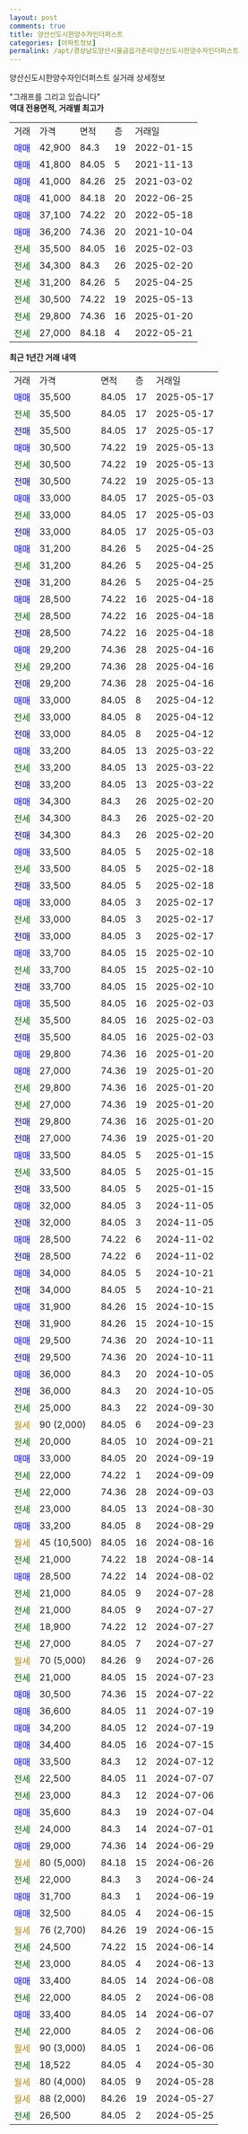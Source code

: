 ```yaml
---
layout: post
comments: true
title: 양산신도시한양수자인더퍼스트
categories: [아파트정보]
permalink: /apt/경상남도양산시물금읍가촌리양산신도시한양수자인더퍼스트
---
```


양산신도시한양수자인더퍼스트 실거래 상세정보

<script type="text/javascript">
  google.charts.load('current', {'packages':['line', 'corechart']});
  google.charts.setOnLoadCallback(drawChart);

  function drawChart() {
    var data = new google.visualization.DataTable();
    data.addColumn('date', '거래일');
    data.addColumn('number', "매매");
    data.addColumn('number', "전세");
    data.addColumn('number', "전매");

    data.addRows([[new Date(Date.parse("2025-05-17")), 35500, null, null], [new Date(Date.parse("2025-05-17")), null, 35500, null], [new Date(Date.parse("2025-05-17")), null, null, 35500], [new Date(Date.parse("2025-05-13")), 30500, null, null], [new Date(Date.parse("2025-05-13")), null, 30500, null], [new Date(Date.parse("2025-05-13")), null, null, 30500], [new Date(Date.parse("2025-05-03")), 33000, null, null], [new Date(Date.parse("2025-05-03")), null, 33000, null], [new Date(Date.parse("2025-05-03")), null, null, 33000], [new Date(Date.parse("2025-04-25")), 31200, null, null], [new Date(Date.parse("2025-04-25")), null, 31200, null], [new Date(Date.parse("2025-04-25")), null, null, 31200], [new Date(Date.parse("2025-04-18")), 28500, null, null], [new Date(Date.parse("2025-04-18")), null, 28500, null], [new Date(Date.parse("2025-04-18")), null, null, 28500], [new Date(Date.parse("2025-04-16")), 29200, null, null], [new Date(Date.parse("2025-04-16")), null, 29200, null], [new Date(Date.parse("2025-04-16")), null, null, 29200], [new Date(Date.parse("2025-04-12")), 33000, null, null], [new Date(Date.parse("2025-04-12")), null, 33000, null], [new Date(Date.parse("2025-04-12")), null, null, 33000], [new Date(Date.parse("2025-03-22")), 33200, null, null], [new Date(Date.parse("2025-03-22")), null, 33200, null], [new Date(Date.parse("2025-03-22")), null, null, 33200], [new Date(Date.parse("2025-02-20")), 34300, null, null], [new Date(Date.parse("2025-02-20")), null, 34300, null], [new Date(Date.parse("2025-02-20")), null, null, 34300], [new Date(Date.parse("2025-02-18")), 33500, null, null], [new Date(Date.parse("2025-02-18")), null, 33500, null], [new Date(Date.parse("2025-02-18")), null, null, 33500], [new Date(Date.parse("2025-02-17")), 33000, null, null], [new Date(Date.parse("2025-02-17")), null, 33000, null], [new Date(Date.parse("2025-02-17")), null, null, 33000], [new Date(Date.parse("2025-02-10")), 33700, null, null], [new Date(Date.parse("2025-02-10")), null, 33700, null], [new Date(Date.parse("2025-02-10")), null, null, 33700], [new Date(Date.parse("2025-02-03")), 35500, null, null], [new Date(Date.parse("2025-02-03")), null, 35500, null], [new Date(Date.parse("2025-02-03")), null, null, 35500], [new Date(Date.parse("2025-01-20")), 29800, null, null], [new Date(Date.parse("2025-01-20")), 27000, null, null], [new Date(Date.parse("2025-01-20")), null, 29800, null], [new Date(Date.parse("2025-01-20")), null, 27000, null], [new Date(Date.parse("2025-01-20")), null, null, 29800], [new Date(Date.parse("2025-01-20")), null, null, 27000], [new Date(Date.parse("2025-01-15")), 33500, null, null], [new Date(Date.parse("2025-01-15")), null, 33500, null], [new Date(Date.parse("2025-01-15")), null, null, 33500], [new Date(Date.parse("2024-11-05")), 32000, null, null], [new Date(Date.parse("2024-11-05")), null, null, 32000], [new Date(Date.parse("2024-11-02")), 28500, null, null], [new Date(Date.parse("2024-11-02")), null, null, 28500], [new Date(Date.parse("2024-10-21")), 34000, null, null], [new Date(Date.parse("2024-10-21")), null, null, 34000], [new Date(Date.parse("2024-10-15")), 31900, null, null], [new Date(Date.parse("2024-10-15")), null, null, 31900], [new Date(Date.parse("2024-10-11")), 29500, null, null], [new Date(Date.parse("2024-10-11")), null, null, 29500], [new Date(Date.parse("2024-10-05")), 36000, null, null], [new Date(Date.parse("2024-10-05")), null, null, 36000], [new Date(Date.parse("2024-09-30")), null, 25000, null], [new Date(Date.parse("2024-09-23")), null, null, null], [new Date(Date.parse("2024-09-21")), null, 20000, null], [new Date(Date.parse("2024-09-19")), 33000, null, null], [new Date(Date.parse("2024-09-09")), null, 22000, null], [new Date(Date.parse("2024-09-03")), null, 22000, null], [new Date(Date.parse("2024-08-30")), null, 23000, null], [new Date(Date.parse("2024-08-29")), 33200, null, null], [new Date(Date.parse("2024-08-16")), null, null, null], [new Date(Date.parse("2024-08-14")), null, 21000, null], [new Date(Date.parse("2024-08-02")), 28500, null, null], [new Date(Date.parse("2024-07-28")), null, 21000, null], [new Date(Date.parse("2024-07-27")), null, 21000, null], [new Date(Date.parse("2024-07-27")), null, 18900, null], [new Date(Date.parse("2024-07-27")), null, 27000, null], [new Date(Date.parse("2024-07-26")), null, null, null], [new Date(Date.parse("2024-07-23")), null, 21000, null], [new Date(Date.parse("2024-07-22")), 30500, null, null], [new Date(Date.parse("2024-07-19")), 36600, null, null], [new Date(Date.parse("2024-07-19")), 34200, null, null], [new Date(Date.parse("2024-07-15")), 34400, null, null], [new Date(Date.parse("2024-07-12")), 33500, null, null], [new Date(Date.parse("2024-07-07")), null, 22500, null], [new Date(Date.parse("2024-07-06")), null, 23000, null], [new Date(Date.parse("2024-07-04")), 35600, null, null], [new Date(Date.parse("2024-07-01")), null, 24000, null], [new Date(Date.parse("2024-06-29")), 29000, null, null], [new Date(Date.parse("2024-06-26")), null, null, null], [new Date(Date.parse("2024-06-24")), null, 22000, null], [new Date(Date.parse("2024-06-19")), 31700, null, null], [new Date(Date.parse("2024-06-15")), 32500, null, null], [new Date(Date.parse("2024-06-15")), null, null, null], [new Date(Date.parse("2024-06-14")), null, 24500, null], [new Date(Date.parse("2024-06-13")), null, 23000, null], [new Date(Date.parse("2024-06-08")), 33400, null, null], [new Date(Date.parse("2024-06-08")), null, 22000, null], [new Date(Date.parse("2024-06-07")), 33400, null, null], [new Date(Date.parse("2024-06-06")), null, 22000, null], [new Date(Date.parse("2024-06-06")), null, null, null], [new Date(Date.parse("2024-05-30")), null, 18522, null], [new Date(Date.parse("2024-05-28")), null, null, null], [new Date(Date.parse("2024-05-27")), null, null, null], [new Date(Date.parse("2024-05-25")), null, 26500, null]]);

    var options = {
      hAxis: {
        format: 'yyyy/MM/dd'
      },    
      lineWidth: 0,
      pointsVisible: true,    
      title: '최근 1년간 유형별 실거래가 분포',
      legend: { position: 'bottom' }
    };

    var formatter = new google.visualization.NumberFormat({pattern:'###,###'} );
    formatter.format(data, 1);
    formatter.format(data, 2);
    
    setTimeout(function() {
        var chart = new google.visualization.LineChart(document.getElementById('columnchart_material'));
        chart.draw(data, (options));
        document.getElementById('loading').style.display = 'none';
    }, 200);
  }
</script>


<div id="loading" style="z-index:20; display: block; margin-left: 0px">"그래프를 그리고 있습니다"</div>
<div id="columnchart_material" style="width: 95%; margin-left: 0px; display: block"></div>
<!-- contents start -->
<b>역대 전용면적, 거래별 최고가</b>
<table class="sortable">
    <tr>
      <td>거래</td>
      <td>가격</td>
      <td>면적</td>
      <td>층</td>
      <td>거래일</td>
    </tr>
        <tr>
          <td><a style="color: blue">매매</a></td>
          <td>42,900</td>
          <td>84.3</td>
          <td>19</td>
          <td>2022-01-15</td>
        </tr>            <tr>
          <td><a style="color: blue">매매</a></td>
          <td>41,800</td>
          <td>84.05</td>
          <td>5</td>
          <td>2021-11-13</td>
        </tr>            <tr>
          <td><a style="color: blue">매매</a></td>
          <td>41,000</td>
          <td>84.26</td>
          <td>25</td>
          <td>2021-03-02</td>
        </tr>            <tr>
          <td><a style="color: blue">매매</a></td>
          <td>41,000</td>
          <td>84.18</td>
          <td>20</td>
          <td>2022-06-25</td>
        </tr>            <tr>
          <td><a style="color: blue">매매</a></td>
          <td>37,100</td>
          <td>74.22</td>
          <td>20</td>
          <td>2022-05-18</td>
        </tr>            <tr>
          <td><a style="color: blue">매매</a></td>
          <td>36,200</td>
          <td>74.36</td>
          <td>20</td>
          <td>2021-10-04</td>
        </tr>        
        <tr>
              <td><a style="color: darkgreen">전세</a></td>
              <td>35,500</td>
              <td>84.05</td>
              <td>16</td>
              <td>2025-02-03</td>
            </tr>            <tr>
              <td><a style="color: darkgreen">전세</a></td>
              <td>34,300</td>
              <td>84.3</td>
              <td>26</td>
              <td>2025-02-20</td>
            </tr>            <tr>
              <td><a style="color: darkgreen">전세</a></td>
              <td>31,200</td>
              <td>84.26</td>
              <td>5</td>
              <td>2025-04-25</td>
            </tr>            <tr>
              <td><a style="color: darkgreen">전세</a></td>
              <td>30,500</td>
              <td>74.22</td>
              <td>19</td>
              <td>2025-05-13</td>
            </tr>            <tr>
              <td><a style="color: darkgreen">전세</a></td>
              <td>29,800</td>
              <td>74.36</td>
              <td>16</td>
              <td>2025-01-20</td>
            </tr>            <tr>
              <td><a style="color: darkgreen">전세</a></td>
              <td>27,000</td>
              <td>84.18</td>
              <td>4</td>
              <td>2022-05-21</td>
            </tr>        
    
</table>

<b>최근 1년간 거래 내역</b>

<table class="sortable">
    <tr>
      <td>거래</td>
      <td>가격</td>
      <td>면적</td>
      <td>층</td>
      <td>거래일</td>
    </tr>
    <tr>
      <td><a style="color: blue">매매</a></td>
      <td>35,500</td>
      <td>84.05</td>
      <td>17</td>
      <td>2025-05-17</td>
    </tr>          <tr>
      <td><a style="color: darkgreen">전세</a></td>
      <td>35,500</td>
      <td>84.05</td>
      <td>17</td>
      <td>2025-05-17</td>
    </tr>          <tr>
      <td><a style="color: darkblue">전매</a></td>
      <td>35,500</td>
      <td>84.05</td>
      <td>17</td>
      <td>2025-05-17</td>
    </tr>          <tr>
      <td><a style="color: blue">매매</a></td>
      <td>30,500</td>
      <td>74.22</td>
      <td>19</td>
      <td>2025-05-13</td>
    </tr>          <tr>
      <td><a style="color: darkgreen">전세</a></td>
      <td>30,500</td>
      <td>74.22</td>
      <td>19</td>
      <td>2025-05-13</td>
    </tr>          <tr>
      <td><a style="color: darkblue">전매</a></td>
      <td>30,500</td>
      <td>74.22</td>
      <td>19</td>
      <td>2025-05-13</td>
    </tr>          <tr>
      <td><a style="color: blue">매매</a></td>
      <td>33,000</td>
      <td>84.05</td>
      <td>17</td>
      <td>2025-05-03</td>
    </tr>          <tr>
      <td><a style="color: darkgreen">전세</a></td>
      <td>33,000</td>
      <td>84.05</td>
      <td>17</td>
      <td>2025-05-03</td>
    </tr>          <tr>
      <td><a style="color: darkblue">전매</a></td>
      <td>33,000</td>
      <td>84.05</td>
      <td>17</td>
      <td>2025-05-03</td>
    </tr>          <tr>
      <td><a style="color: blue">매매</a></td>
      <td>31,200</td>
      <td>84.26</td>
      <td>5</td>
      <td>2025-04-25</td>
    </tr>          <tr>
      <td><a style="color: darkgreen">전세</a></td>
      <td>31,200</td>
      <td>84.26</td>
      <td>5</td>
      <td>2025-04-25</td>
    </tr>          <tr>
      <td><a style="color: darkblue">전매</a></td>
      <td>31,200</td>
      <td>84.26</td>
      <td>5</td>
      <td>2025-04-25</td>
    </tr>          <tr>
      <td><a style="color: blue">매매</a></td>
      <td>28,500</td>
      <td>74.22</td>
      <td>16</td>
      <td>2025-04-18</td>
    </tr>          <tr>
      <td><a style="color: darkgreen">전세</a></td>
      <td>28,500</td>
      <td>74.22</td>
      <td>16</td>
      <td>2025-04-18</td>
    </tr>          <tr>
      <td><a style="color: darkblue">전매</a></td>
      <td>28,500</td>
      <td>74.22</td>
      <td>16</td>
      <td>2025-04-18</td>
    </tr>          <tr>
      <td><a style="color: blue">매매</a></td>
      <td>29,200</td>
      <td>74.36</td>
      <td>28</td>
      <td>2025-04-16</td>
    </tr>          <tr>
      <td><a style="color: darkgreen">전세</a></td>
      <td>29,200</td>
      <td>74.36</td>
      <td>28</td>
      <td>2025-04-16</td>
    </tr>          <tr>
      <td><a style="color: darkblue">전매</a></td>
      <td>29,200</td>
      <td>74.36</td>
      <td>28</td>
      <td>2025-04-16</td>
    </tr>          <tr>
      <td><a style="color: blue">매매</a></td>
      <td>33,000</td>
      <td>84.05</td>
      <td>8</td>
      <td>2025-04-12</td>
    </tr>          <tr>
      <td><a style="color: darkgreen">전세</a></td>
      <td>33,000</td>
      <td>84.05</td>
      <td>8</td>
      <td>2025-04-12</td>
    </tr>          <tr>
      <td><a style="color: darkblue">전매</a></td>
      <td>33,000</td>
      <td>84.05</td>
      <td>8</td>
      <td>2025-04-12</td>
    </tr>          <tr>
      <td><a style="color: blue">매매</a></td>
      <td>33,200</td>
      <td>84.05</td>
      <td>13</td>
      <td>2025-03-22</td>
    </tr>          <tr>
      <td><a style="color: darkgreen">전세</a></td>
      <td>33,200</td>
      <td>84.05</td>
      <td>13</td>
      <td>2025-03-22</td>
    </tr>          <tr>
      <td><a style="color: darkblue">전매</a></td>
      <td>33,200</td>
      <td>84.05</td>
      <td>13</td>
      <td>2025-03-22</td>
    </tr>          <tr>
      <td><a style="color: blue">매매</a></td>
      <td>34,300</td>
      <td>84.3</td>
      <td>26</td>
      <td>2025-02-20</td>
    </tr>          <tr>
      <td><a style="color: darkgreen">전세</a></td>
      <td>34,300</td>
      <td>84.3</td>
      <td>26</td>
      <td>2025-02-20</td>
    </tr>          <tr>
      <td><a style="color: darkblue">전매</a></td>
      <td>34,300</td>
      <td>84.3</td>
      <td>26</td>
      <td>2025-02-20</td>
    </tr>          <tr>
      <td><a style="color: blue">매매</a></td>
      <td>33,500</td>
      <td>84.05</td>
      <td>5</td>
      <td>2025-02-18</td>
    </tr>          <tr>
      <td><a style="color: darkgreen">전세</a></td>
      <td>33,500</td>
      <td>84.05</td>
      <td>5</td>
      <td>2025-02-18</td>
    </tr>          <tr>
      <td><a style="color: darkblue">전매</a></td>
      <td>33,500</td>
      <td>84.05</td>
      <td>5</td>
      <td>2025-02-18</td>
    </tr>          <tr>
      <td><a style="color: blue">매매</a></td>
      <td>33,000</td>
      <td>84.05</td>
      <td>3</td>
      <td>2025-02-17</td>
    </tr>          <tr>
      <td><a style="color: darkgreen">전세</a></td>
      <td>33,000</td>
      <td>84.05</td>
      <td>3</td>
      <td>2025-02-17</td>
    </tr>          <tr>
      <td><a style="color: darkblue">전매</a></td>
      <td>33,000</td>
      <td>84.05</td>
      <td>3</td>
      <td>2025-02-17</td>
    </tr>          <tr>
      <td><a style="color: blue">매매</a></td>
      <td>33,700</td>
      <td>84.05</td>
      <td>15</td>
      <td>2025-02-10</td>
    </tr>          <tr>
      <td><a style="color: darkgreen">전세</a></td>
      <td>33,700</td>
      <td>84.05</td>
      <td>15</td>
      <td>2025-02-10</td>
    </tr>          <tr>
      <td><a style="color: darkblue">전매</a></td>
      <td>33,700</td>
      <td>84.05</td>
      <td>15</td>
      <td>2025-02-10</td>
    </tr>          <tr>
      <td><a style="color: blue">매매</a></td>
      <td>35,500</td>
      <td>84.05</td>
      <td>16</td>
      <td>2025-02-03</td>
    </tr>          <tr>
      <td><a style="color: darkgreen">전세</a></td>
      <td>35,500</td>
      <td>84.05</td>
      <td>16</td>
      <td>2025-02-03</td>
    </tr>          <tr>
      <td><a style="color: darkblue">전매</a></td>
      <td>35,500</td>
      <td>84.05</td>
      <td>16</td>
      <td>2025-02-03</td>
    </tr>          <tr>
      <td><a style="color: blue">매매</a></td>
      <td>29,800</td>
      <td>74.36</td>
      <td>16</td>
      <td>2025-01-20</td>
    </tr>          <tr>
      <td><a style="color: blue">매매</a></td>
      <td>27,000</td>
      <td>74.36</td>
      <td>19</td>
      <td>2025-01-20</td>
    </tr>          <tr>
      <td><a style="color: darkgreen">전세</a></td>
      <td>29,800</td>
      <td>74.36</td>
      <td>16</td>
      <td>2025-01-20</td>
    </tr>          <tr>
      <td><a style="color: darkgreen">전세</a></td>
      <td>27,000</td>
      <td>74.36</td>
      <td>19</td>
      <td>2025-01-20</td>
    </tr>          <tr>
      <td><a style="color: darkblue">전매</a></td>
      <td>29,800</td>
      <td>74.36</td>
      <td>16</td>
      <td>2025-01-20</td>
    </tr>          <tr>
      <td><a style="color: darkblue">전매</a></td>
      <td>27,000</td>
      <td>74.36</td>
      <td>19</td>
      <td>2025-01-20</td>
    </tr>          <tr>
      <td><a style="color: blue">매매</a></td>
      <td>33,500</td>
      <td>84.05</td>
      <td>5</td>
      <td>2025-01-15</td>
    </tr>          <tr>
      <td><a style="color: darkgreen">전세</a></td>
      <td>33,500</td>
      <td>84.05</td>
      <td>5</td>
      <td>2025-01-15</td>
    </tr>          <tr>
      <td><a style="color: darkblue">전매</a></td>
      <td>33,500</td>
      <td>84.05</td>
      <td>5</td>
      <td>2025-01-15</td>
    </tr>          <tr>
      <td><a style="color: blue">매매</a></td>
      <td>32,000</td>
      <td>84.05</td>
      <td>3</td>
      <td>2024-11-05</td>
    </tr>          <tr>
      <td><a style="color: darkblue">전매</a></td>
      <td>32,000</td>
      <td>84.05</td>
      <td>3</td>
      <td>2024-11-05</td>
    </tr>          <tr>
      <td><a style="color: blue">매매</a></td>
      <td>28,500</td>
      <td>74.22</td>
      <td>6</td>
      <td>2024-11-02</td>
    </tr>          <tr>
      <td><a style="color: darkblue">전매</a></td>
      <td>28,500</td>
      <td>74.22</td>
      <td>6</td>
      <td>2024-11-02</td>
    </tr>          <tr>
      <td><a style="color: blue">매매</a></td>
      <td>34,000</td>
      <td>84.05</td>
      <td>5</td>
      <td>2024-10-21</td>
    </tr>          <tr>
      <td><a style="color: darkblue">전매</a></td>
      <td>34,000</td>
      <td>84.05</td>
      <td>5</td>
      <td>2024-10-21</td>
    </tr>          <tr>
      <td><a style="color: blue">매매</a></td>
      <td>31,900</td>
      <td>84.26</td>
      <td>15</td>
      <td>2024-10-15</td>
    </tr>          <tr>
      <td><a style="color: darkblue">전매</a></td>
      <td>31,900</td>
      <td>84.26</td>
      <td>15</td>
      <td>2024-10-15</td>
    </tr>          <tr>
      <td><a style="color: blue">매매</a></td>
      <td>29,500</td>
      <td>74.36</td>
      <td>20</td>
      <td>2024-10-11</td>
    </tr>          <tr>
      <td><a style="color: darkblue">전매</a></td>
      <td>29,500</td>
      <td>74.36</td>
      <td>20</td>
      <td>2024-10-11</td>
    </tr>          <tr>
      <td><a style="color: blue">매매</a></td>
      <td>36,000</td>
      <td>84.3</td>
      <td>20</td>
      <td>2024-10-05</td>
    </tr>          <tr>
      <td><a style="color: darkblue">전매</a></td>
      <td>36,000</td>
      <td>84.3</td>
      <td>20</td>
      <td>2024-10-05</td>
    </tr>          <tr>
      <td><a style="color: darkgreen">전세</a></td>
      <td>25,000</td>
      <td>84.3</td>
      <td>22</td>
      <td>2024-09-30</td>
    </tr>          <tr>
      <td><a style="color: darkgoldenrod">월세</a></td>
      <td>90 (2,000)</td>
      <td>84.05</td>
      <td>6</td>
      <td>2024-09-23</td>
    </tr>          <tr>
      <td><a style="color: darkgreen">전세</a></td>
      <td>20,000</td>
      <td>84.05</td>
      <td>10</td>
      <td>2024-09-21</td>
    </tr>          <tr>
      <td><a style="color: blue">매매</a></td>
      <td>33,000</td>
      <td>84.05</td>
      <td>20</td>
      <td>2024-09-19</td>
    </tr>          <tr>
      <td><a style="color: darkgreen">전세</a></td>
      <td>22,000</td>
      <td>74.22</td>
      <td>1</td>
      <td>2024-09-09</td>
    </tr>          <tr>
      <td><a style="color: darkgreen">전세</a></td>
      <td>22,000</td>
      <td>74.36</td>
      <td>28</td>
      <td>2024-09-03</td>
    </tr>          <tr>
      <td><a style="color: darkgreen">전세</a></td>
      <td>23,000</td>
      <td>84.05</td>
      <td>13</td>
      <td>2024-08-30</td>
    </tr>          <tr>
      <td><a style="color: blue">매매</a></td>
      <td>33,200</td>
      <td>84.05</td>
      <td>8</td>
      <td>2024-08-29</td>
    </tr>          <tr>
      <td><a style="color: darkgoldenrod">월세</a></td>
      <td>45 (10,500)</td>
      <td>84.05</td>
      <td>16</td>
      <td>2024-08-16</td>
    </tr>          <tr>
      <td><a style="color: darkgreen">전세</a></td>
      <td>21,000</td>
      <td>74.22</td>
      <td>18</td>
      <td>2024-08-14</td>
    </tr>          <tr>
      <td><a style="color: blue">매매</a></td>
      <td>28,500</td>
      <td>74.22</td>
      <td>14</td>
      <td>2024-08-02</td>
    </tr>          <tr>
      <td><a style="color: darkgreen">전세</a></td>
      <td>21,000</td>
      <td>84.05</td>
      <td>9</td>
      <td>2024-07-28</td>
    </tr>          <tr>
      <td><a style="color: darkgreen">전세</a></td>
      <td>21,000</td>
      <td>84.05</td>
      <td>9</td>
      <td>2024-07-27</td>
    </tr>          <tr>
      <td><a style="color: darkgreen">전세</a></td>
      <td>18,900</td>
      <td>74.22</td>
      <td>12</td>
      <td>2024-07-27</td>
    </tr>          <tr>
      <td><a style="color: darkgreen">전세</a></td>
      <td>27,000</td>
      <td>84.05</td>
      <td>7</td>
      <td>2024-07-27</td>
    </tr>          <tr>
      <td><a style="color: darkgoldenrod">월세</a></td>
      <td>70 (5,000)</td>
      <td>84.26</td>
      <td>9</td>
      <td>2024-07-26</td>
    </tr>          <tr>
      <td><a style="color: darkgreen">전세</a></td>
      <td>21,000</td>
      <td>84.05</td>
      <td>15</td>
      <td>2024-07-23</td>
    </tr>          <tr>
      <td><a style="color: blue">매매</a></td>
      <td>30,500</td>
      <td>74.36</td>
      <td>15</td>
      <td>2024-07-22</td>
    </tr>          <tr>
      <td><a style="color: blue">매매</a></td>
      <td>36,600</td>
      <td>84.05</td>
      <td>11</td>
      <td>2024-07-19</td>
    </tr>          <tr>
      <td><a style="color: blue">매매</a></td>
      <td>34,200</td>
      <td>84.05</td>
      <td>12</td>
      <td>2024-07-19</td>
    </tr>          <tr>
      <td><a style="color: blue">매매</a></td>
      <td>34,400</td>
      <td>84.05</td>
      <td>16</td>
      <td>2024-07-15</td>
    </tr>          <tr>
      <td><a style="color: blue">매매</a></td>
      <td>33,500</td>
      <td>84.3</td>
      <td>12</td>
      <td>2024-07-12</td>
    </tr>          <tr>
      <td><a style="color: darkgreen">전세</a></td>
      <td>22,500</td>
      <td>84.05</td>
      <td>11</td>
      <td>2024-07-07</td>
    </tr>          <tr>
      <td><a style="color: darkgreen">전세</a></td>
      <td>23,000</td>
      <td>84.3</td>
      <td>12</td>
      <td>2024-07-06</td>
    </tr>          <tr>
      <td><a style="color: blue">매매</a></td>
      <td>35,600</td>
      <td>84.3</td>
      <td>19</td>
      <td>2024-07-04</td>
    </tr>          <tr>
      <td><a style="color: darkgreen">전세</a></td>
      <td>24,000</td>
      <td>84.3</td>
      <td>14</td>
      <td>2024-07-01</td>
    </tr>          <tr>
      <td><a style="color: blue">매매</a></td>
      <td>29,000</td>
      <td>74.36</td>
      <td>14</td>
      <td>2024-06-29</td>
    </tr>          <tr>
      <td><a style="color: darkgoldenrod">월세</a></td>
      <td>80 (5,000)</td>
      <td>84.18</td>
      <td>15</td>
      <td>2024-06-26</td>
    </tr>          <tr>
      <td><a style="color: darkgreen">전세</a></td>
      <td>22,000</td>
      <td>84.3</td>
      <td>3</td>
      <td>2024-06-24</td>
    </tr>          <tr>
      <td><a style="color: blue">매매</a></td>
      <td>31,700</td>
      <td>84.3</td>
      <td>1</td>
      <td>2024-06-19</td>
    </tr>          <tr>
      <td><a style="color: blue">매매</a></td>
      <td>32,500</td>
      <td>84.05</td>
      <td>4</td>
      <td>2024-06-15</td>
    </tr>          <tr>
      <td><a style="color: darkgoldenrod">월세</a></td>
      <td>76 (2,700)</td>
      <td>84.26</td>
      <td>19</td>
      <td>2024-06-15</td>
    </tr>          <tr>
      <td><a style="color: darkgreen">전세</a></td>
      <td>24,500</td>
      <td>74.22</td>
      <td>15</td>
      <td>2024-06-14</td>
    </tr>          <tr>
      <td><a style="color: darkgreen">전세</a></td>
      <td>23,000</td>
      <td>84.05</td>
      <td>4</td>
      <td>2024-06-13</td>
    </tr>          <tr>
      <td><a style="color: blue">매매</a></td>
      <td>33,400</td>
      <td>84.05</td>
      <td>14</td>
      <td>2024-06-08</td>
    </tr>          <tr>
      <td><a style="color: darkgreen">전세</a></td>
      <td>22,000</td>
      <td>84.05</td>
      <td>2</td>
      <td>2024-06-08</td>
    </tr>          <tr>
      <td><a style="color: blue">매매</a></td>
      <td>33,400</td>
      <td>84.05</td>
      <td>14</td>
      <td>2024-06-07</td>
    </tr>          <tr>
      <td><a style="color: darkgreen">전세</a></td>
      <td>22,000</td>
      <td>84.05</td>
      <td>2</td>
      <td>2024-06-06</td>
    </tr>          <tr>
      <td><a style="color: darkgoldenrod">월세</a></td>
      <td>90 (3,000)</td>
      <td>84.05</td>
      <td>1</td>
      <td>2024-06-06</td>
    </tr>          <tr>
      <td><a style="color: darkgreen">전세</a></td>
      <td>18,522</td>
      <td>84.05</td>
      <td>4</td>
      <td>2024-05-30</td>
    </tr>          <tr>
      <td><a style="color: darkgoldenrod">월세</a></td>
      <td>80 (4,000)</td>
      <td>84.05</td>
      <td>9</td>
      <td>2024-05-28</td>
    </tr>          <tr>
      <td><a style="color: darkgoldenrod">월세</a></td>
      <td>88 (2,000)</td>
      <td>84.26</td>
      <td>19</td>
      <td>2024-05-27</td>
    </tr>          <tr>
      <td><a style="color: darkgreen">전세</a></td>
      <td>26,500</td>
      <td>84.05</td>
      <td>2</td>
      <td>2024-05-25</td>
    </tr>      </table>
<!-- contents end -->    


